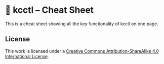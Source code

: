 # 🧸 kcctl – Cheat Sheet

This is a cheat sheet showing all the key functionality of kcctl on one page.

## License

This work is licensed under a [Creative Commons Attribution-ShareAlike 4.0 International License](http://creativecommons.org/licenses/by-sa/4.0/).
